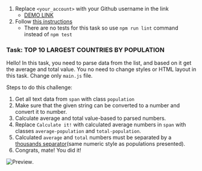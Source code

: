 1. Replace `<your_account>` with your Github username in the link
    - [DEMO LINK](https://Oleksandr-Filo.github.io/js_get_data_DOM/)
2. Follow [this instructions](https://mate-academy.github.io/layout_task-guideline/)
    - There are no tests for this task so use `npm run lint` command instead of `npm test`

### Task: TOP 10 LARGEST COUNTRIES BY POPULATION

Hello! In this task, you need to parse data from the list, and based on it get the average and total value.
You no need to change styles or HTML layout in this task. Change only `main.js` file.

Steps to do this challenge:
1. Get all text data from `span` with class `population`
2. Make sure that the given string can be converted to a number and convert it to number.
3. Calculate average and total value-based to parsed numbers.
4. Replace `Calculate it!` with calculated average numbers in `span` with classes `average-population` and `total-population`.
5. Calculated `average` and `total` numbers must be separated by a [thousands separator](https://chortle.ccsu.edu/java5/Notes/chap24B/ch24B_9.html)(same numeric style as populations presented).
6. Congrats, mate! You did it!

![Preview](./src/images/preview.png).
